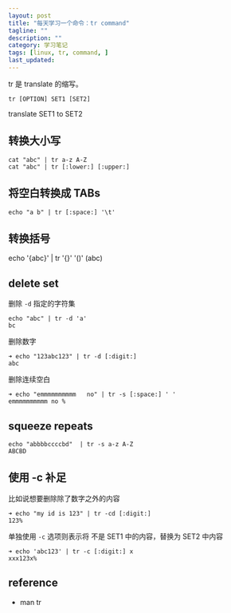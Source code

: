 ```yaml
---
layout: post
title: "每天学习一个命令：tr command"
tagline: ""
description: ""
category: 学习笔记
tags: [linux, tr, command, ]
last_updated:
---
```


tr 是 translate 的缩写。

    tr [OPTION] SET1 [SET2]

translate SET1 to SET2

## 转换大小写

    cat "abc" | tr a-z A-Z
    cat "abc" | tr [:lower:] [:upper:]

## 将空白转换成 TABs

    echo "a b" | tr [:space:] '\t'

## 转换括号

   echo '{abc}' | tr '{}' '()'
   (abc)

## delete set
删除 `-d` 指定的字符集

    echo "abc" | tr -d 'a'
    bc

删除数字

    ➜ echo "123abc123" | tr -d [:digit:]
    abc


删除连续空白

    ➜ echo "emmmmmmmmmm   no" | tr -s [:space:] ' '
    emmmmmmmmmm no %

## squeeze repeats

    echo "abbbbccccbd"  | tr -s a-z A-Z
    ABCBD

## 使用 -c 补足
比如说想要删除除了数字之外的内容

    ➜ echo "my id is 123" | tr -cd [:digit:]
    123%

单独使用 `-c` 选项则表示将 不是 SET1 中的内容，替换为 SET2 中内容

    ➜ echo 'abc123' | tr -c [:digit:] x
    xxx123x%

## reference

- man tr
